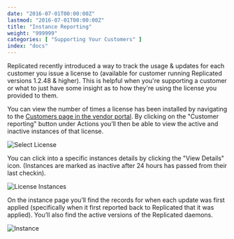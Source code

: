 ```yaml
---
date: "2016-07-01T00:00:00Z"
lastmod: "2016-07-01T00:00:00Z"
title: "Instance Reporting"
weight: "999999"
categories: [ "Supporting Your Customers" ]
index: "docs"
---
```


Replicated recently introduced a way to track the usage & updates for each customer you issue a
license to (available for customer running Replicated versions 1.2.48 & higher). This is helpful when
you're supporting a customer or what to just have some insight as to how they're using the license
you provided to them.

You can view the number of times a license has been installed by navigating to the
[Customers page in the vendor portal](http://vendor.replicated.com/customers). By clicking on the "Customer reporting" button under Actions you’ll then be able to view the active and inactive instances of
that license.

![Select License](/images/post-screens/select-customer.png)

You can click into a specific instances details by clicking the "View Details" icon. (Instances are
marked as inactive after 24 hours has passed from their last checkin).

![License Instances](/images/post-screens/customer-reporting.png)

On the instance page you’ll find the records for when each update was first applied (specifically when
it first reported back to Replicated that it was applied). You’ll also find the active versions of
the Replicated daemons.

![Instance](/images/post-screens/instance.png)
